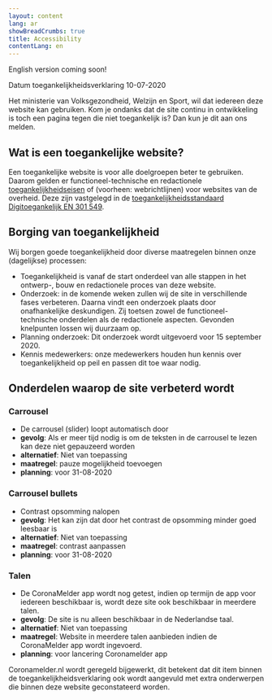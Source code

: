 ```yaml
---
layout: content
lang: ar
showBreadCrumbs: true
title: Accessibility
contentLang: en
---
```




English version coming soon!

Datum toegankelijkheidsverklaring 10-07-2020

Het ministerie van Volksgezondheid, Welzijn en Sport, wil dat iedereen deze website kan gebruiken. Kom je ondanks dat de site continu in ontwikkeling is toch een pagina tegen die niet toegankelijk is? Dan kun je dit aan ons melden.

## Wat is een toegankelijke website?

Een toegankelijke website is voor alle doelgroepen beter te gebruiken. Daarom gelden er functioneel-technische en redactionele [toegankelijkheidseisen](https://www.digitoegankelijk.nl/) of (voorheen: webrichtlijnen) voor websites van de overheid. Deze zijn vastgelegd in de [toegankelijkheidsstandaard Digitoegankelijk EN 301 549](https://www.forumstandaardisatie.nl/open-standaarden/digitoegankelijk-en-301-549-met-wcag-21).

## Borging van toegankelijkheid

Wij borgen goede toegankelijkheid door diverse maatregelen binnen onze (dagelijkse) processen:

-	Toegankelijkheid is vanaf de start onderdeel van alle stappen in het ontwerp-, bouw en redactionele proces van deze website.
-	Onderzoek: in de komende weken zullen wij de site in verschillende fases verbeteren. Daarna vindt een onderzoek plaats door onafhankelijke deskundigen. Zij toetsen zowel de functioneel-technische onderdelen als de redactionele aspecten. Gevonden knelpunten lossen wij duurzaam op.
-	Planning onderzoek: Dit onderzoek wordt uitgevoerd voor 15 september 2020.
-	Kennis medewerkers: onze medewerkers houden hun kennis over toegankelijkheid op peil en passen dit toe waar nodig.

## Onderdelen waarop de site verbeterd wordt

### Carrousel 
-	De carrousel (slider) loopt automatisch door
-	**gevolg**: Als er meer tijd nodig is om de teksten in de carrousel te lezen kan deze niet gepauzeerd worden 
-	**alternatief**: Niet van toepassing
-	**maatregel**: pauze mogelijkheid toevoegen
-	**planning**: voor 31-08-2020

### Carrousel bullets
-	Contrast opsomming nalopen
-	**gevolg**: Het kan zijn dat door het contrast de opsomming minder goed leesbaar is 
-	**alternatief**: Niet van toepassing
-	**maatregel**: contrast aanpassen
-	**planning**: voor 31-08-2020

### Talen
-	De CoronaMelder app wordt nog getest, indien op termijn de app voor iedereen beschikbaar is, wordt deze site ook beschikbaar in meerdere talen.
-	**gevolg**: De site is nu alleen beschikbaar in de Nederlandse taal. 
-	**alternatief**: Niet van toepassing
-	**maatregel**: Website in meerdere talen aanbieden indien de CoronaMelder app wordt ingevoerd.    
-	**planning**: voor lancering Coronamelder app

Coronamelder.nl wordt geregeld bijgewerkt, dit betekent dat dit item binnen de toegankelijkheidsverklaring ook wordt aangevuld met extra onderwerpen die binnen deze website geconstateerd worden.


